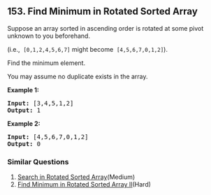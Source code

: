 ## 153. Find Minimum in Rotated Sorted Array

<p>Suppose an array sorted in ascending order is rotated at some pivot unknown to you beforehand.</p>

<p>(i.e., &nbsp;<code>[0,1,2,4,5,6,7]</code>&nbsp;might become &nbsp;<code>[4,5,6,7,0,1,2]</code>).</p>

<p>Find the minimum element.</p>

<p>You may assume no duplicate exists in the array.</p>

<p><strong>Example 1:</strong></p>

<pre>
<strong>Input:</strong> [3,4,5,1,2] 
<strong>Output:</strong> 1
</pre>

<p><strong>Example 2:</strong></p>

<pre>
<strong>Input:</strong> [4,5,6,7,0,1,2]
<strong>Output:</strong> 0
</pre>


### Similar Questions
  1. [Search in Rotated Sorted Array](https://github.com/openset/leetcode/tree/master/solution/search-in-rotated-sorted-array)(Medium)
  1. [Find Minimum in Rotated Sorted Array II](https://github.com/openset/leetcode/tree/master/solution/find-minimum-in-rotated-sorted-array-ii)(Hard)
